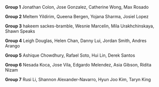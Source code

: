 **Group 1**	
	Jonathan Colon,
	Jose Gonzalez,
	Catherine Wong,
	Max Rosado
	
**Group 2**	
	Meltem Yildirim,
	Queena Bergen,
	Yojana Sharma,
	Josiel  Lopez
	
**Group 3**	
	hakeem sackes-bramble,
	Wesnie Marcelin,
	Mila Urakhchinskaya,
	Shawn Speaks
	
**Group 4**	
	Leigh Douglas,
	Helen Chan,
	Danny Lui,
	Jordan Smith,
	Andres Arango
	
**Group 5**	
	Ashique Chowdhury,
	Rafael Soto,
	Hui Lin,
	Derek Santos
	
**Group 6**	
	Nesada Koca,
	Jose Vila,
	Edgardo Melendez,
	Asia Gibson,
	Ridita Nizam
	
**Group 7**	
	Rusi Li,
	Shannon Alexander-Navarro,
	Hyun Joo Kim,
	Taryn King
